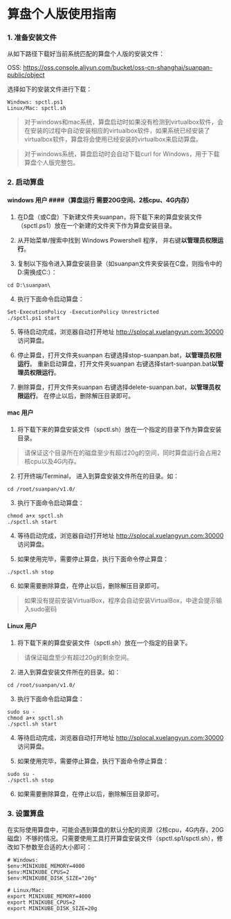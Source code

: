 # 算盘个人版使用指南

### 1. 准备安装文件 ###

从如下路径下载好当前系统匹配的算盘个人版的安装文件：

OSS: https://oss.console.aliyun.com/bucket/oss-cn-shanghai/suanpan-public/object

选择如下的安装文件进行下载：
```
Windows: spctl.ps1
Linux/Mac: spctl.sh
```
> 对于windows和mac系统，算盘启动时如果没有检测到virtualbox软件，会在安装的过程中自动安装相应的virtualbox软件，如果系统已经安装了virtualbox软件，算盘将会使用已经安装的virtualbox来启动算盘。

> 对于windows系统，算盘启动时会自动下载curl for Windows，用于下载算盘个人版完整包。

### 2. 启动算盘 ###

#### windows 用户 ####（算盘运行 需要20G空间、2核cpu、4G内存）
1. 在D盘（或C盘）下新建文件夹suanpan，将下载下来的算盘安装文件（spctl.ps1）放在一个新建的文件夹下作为算盘安装目录。

2. 从开始菜单/搜索中找到 Windows Powershell 程序， 并右键**以管理员权限运行**。

3. 复制以下指令进入算盘安装目录（如suanpan文件夹安装在C盘，则指令中的 D:需换成C:）：
```
cd D:\suanpan\
```

4. 执行下面命令启动算盘：
```
Set-ExecutionPolicy -ExecutionPolicy Unrestricted
./spctl.ps1 start
```

5. 等待启动完成，浏览器自动打开地址 http://splocal.xuelangyun.com:30000 访问算盘。

6. 停止算盘，打开文件夹suanpan 右键选择stop-suanpan.bat，**以管理员权限运行**。
   重新启动算盘，打开文件夹suanpan 右键选择start-suanpan.bat**以管理员权限运行**。

7. 删除算盘，打开文件夹suanpan 右键选择delete-suanpan.bat，**以管理员权限运行**。 在停止以后，删除解压目录即可。

#### mac 用户 ####
1. 将下载下来的算盘安装文件（spctl.sh）放在一个指定的目录下作为算盘安装目录。

> 请保证这个目录所在的磁盘至少有超过20g的空间，同时算盘运行会占用2核cpu以及4G内存。

2. 打开终端/Terminal， 进入到算盘安装文件所在的目录。如：
```
cd /root/suanpan/v1.0/
```

3. 执行下面命令启动算盘：
```
chmod a+x spctl.sh
./spctl.sh start
```

4. 等待启动完成，浏览器自动打开地址 http://splocal.xuelangyun.com:30000 访问算盘。

5. 如果使用完毕，需要停止算盘，执行下面命令停止算盘：
```
./spctl.sh stop
```
6. 如果需要删除算盘，在停止以后，删除解压目录即可。

> 如果没有提前安装VirtualBox，程序会自动安装VirtualBox，中途会提示输入sudo密码

#### Linux 用户 ####
1. 将下载下来的算盘安装文件（spctl.sh）放在一个指定的目录下。

> 请保证磁盘至少有超过20g的剩余空间。

2. 进入到算盘安装文件所在的目录。如：
```
cd /root/suanpan/v1.0/
```

3. 执行下面命令启动算盘：
```
sudo su -
chmod a+x spctl.sh
./spctl.sh start
```

4. 等待启动完成，浏览器自动打开地址 http://splocal.xuelangyun.com:30000 访问算盘。

5. 如果使用完毕，需要停止算盘，执行下面命令停止算盘：
```
sudo su -
./spctl.sh stop
```
6. 如果需要删除算盘，在停止以后，删除解压目录即可。

### 3. 设置算盘 ###
在实际使用算盘中，可能会遇到算盘的默认分配的资源（2核cpu，4G内存，20G磁盘）不够的情况。只需要使用工具打开算盘安装文件（spctl.sp1/spctl.sh），修改如下参数至合适的大小即可：
```
# Windows: 
$env:MINIKUBE_MEMORY=4000
$env:MINIKUBE_CPUS=2
$env:MINIKUBE_DISK_SIZE="20g"

# Linux/Mac: 
export MINIKUBE_MEMORY=4000
export MINIKUBE_CPUS=2
export MINIKUBE_DISK_SIZE=20g
```


